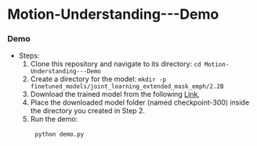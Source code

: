 # Motion-Understanding---Demo

### Demo

- Steps:
  1. Clone this repository and navigate to its directory: ```cd Motion-Understanding---Demo```
  2. Create a directory for the model: ```mkdir -p finetuned_models/joint_learning_extended_mask_emph/2.2B``` 
  3. Download the trained model from the following [Link](https://drive.google.com/drive/u/1/folders/1I1UpfHFd22oKO_zzAPQ57AblOcFWQ8RK),
  4. Place the downloaded model folder (named checkpoint-300) inside the directory you created in Step 2.
  5. Run the demo:  <pre> ``` python demo.py ``` </pre>
 
    
